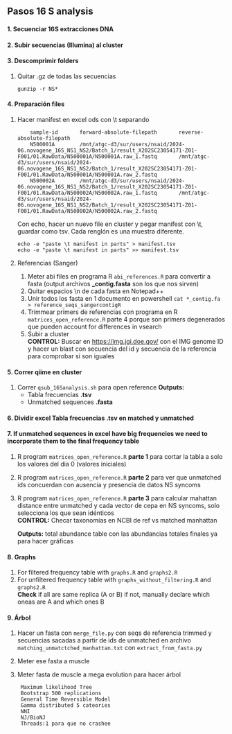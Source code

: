 ## Pasos 16 S analysis 

#### 1. Secuenciar 16S extracciones DNA
#### 2. Subir secuencias (Illumina) al cluster 
#### 3. Descomprimir folders 
1. Quitar .gz de todas las secuencias
    ```
    gunzip -r NS*
    ```
#### 4. Preparación files 
1. Hacer manifest en excel ods con \t separando
    ```console
        sample-id       forward-absolute-filepath       reverse-absolute-filepath
        N500001A        /mnt/atgc-d3/sur/users/nsaid/2024-06.novogene_16S_NS1_NS2/Batch_1/result_X202SC23054171-Z01-F001/01.RawData/N500001A/N500001A.raw_1.fastq       /mnt/atgc-	d3/sur/users/nsaid/2024-06.novogene_16S_NS1_NS2/Batch_1/result_X202SC23054171-Z01-F001/01.RawData/N500001A/N500001A.raw_2.fastq
        N500002A        /mnt/atgc-d3/sur/users/nsaid/2024-06.novogene_16S_NS1_NS2/Batch_1/result_X202SC23054171-Z01-F001/01.RawData/N500002A/N500002A.raw_1.fastq       /mnt/atgc-	d3/sur/users/nsaid/2024-06.novogene_16S_NS1_NS2/Batch_1/result_X202SC23054171-Z01-F001/01.RawData/N500002A/N500002A.raw_2.fastq
    ```
    Con echo, hacer un nuevo file en cluster y pegar manifest con \t, guardar como tsv. Cada renglón es una muestra diferente.
    ```
    echo -e "paste \t manifest in parts" > manifest.tsv
    echo -e "paste \t manifest in parts" >> manifest.tsv
    ```

2. Referencias (Sanger)
    1. Meter abi files en programa R `abi_references.R` para convertir a fasta  (output archivos **_contig.fasta** son los que nos sirven)
    2. Quitar espacios \n de cada fasta en Notepad++
    3. Unir todos los fasta en 1 documento en powershell
            ```
            cat *_contig.fa > reference_seqs_sangercontigR
            ```
    4. Trimmear primers de referencias con programa en R `matrices_open_reference.R` parte 4 porque son primers degenerados que pueden account for differences in vsearch
    5. Subir a cluster <br>
            **CONTROL:** Buscar en https://img.jgi.doe.gov/ con el IMG genome ID y hacer un blast con secuencia del id y secuencia de la referencia para comprobar si son iguales

#### 5. Correr qiime en cluster 
1. Correr `qsub_16Sanalysis.sh` para open reference
    **Outputs:** 
    - Tabla frecuencias **.tsv** 
    - Unmatched sequences **.fasta** 

#### 6. Dividir excel Tabla frecuencias .tsv en matched y unmatched 

#### 7. If unmatched sequences in excel have big frequencies we need to incorporate them to the final frequency table 
1. R program `matrices_open_reference.R` **parte 1** para cortar la tabla a solo los valores del dia 0 (valores iniciales)
2. R program `matrices_open_reference.R` **parte 2** para ver que unmatched ids concuerdan con ausencia y presencia de datos NS syncoms 
3. R program `matrices_open_reference.R` **parte 3** para calcular mahattan distance entre unmatched y cada vector de cepa en NS syncoms, solo selecciona los que sean idénticos <br>
    **CONTROL:** Checar taxonomías en NCBI de ref vs matched manhattan

    **Outputs:** total abundance table con las abundancias totales finales ya para hacer gráficas

#### 8. Graphs 
1. For filtered frequency table with `graphs.R` and `graphs2.R`
2. For unfiltered frequency table with `graphs_without_filtering.R` and `graphs2.R` <br>
    **Check** if all are same replica (A or B) if not, manually declare which oneas are A and which ones B  

#### 9. Árbol
1. Hacer un fasta con `merge_file.py`  con seqs de referencia trimmed y secuencias sacadas a partir de ids de unmatched en archivo `matching_unmatctched_manhattan.txt` con `extract_from_fasta.py`
2. Meter ese fasta a muscle
3. Meter fasta de muscle a mega evolution para hacer árbol 

        Maximum likelihood Tree 
        Bootstrap 500 replications
        General Time Reversible Model
        Gamma distributed 5 cateories
        NNI
        NJ/BioNJ
        Threads:1 para que no crashee



